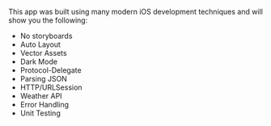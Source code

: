 This app was built using many modern iOS development techniques and will show you the following:

- No storyboards
- Auto Layout
- Vector Assets
- Dark Mode
- Protocol-Delegate
- Parsing JSON
- HTTP/URLSession
- Weather API
- Error Handling
- Unit Testing
